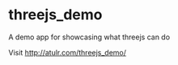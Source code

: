 # threejs_demo
A demo app for showcasing what threejs can do

Visit http://atulr.com/threejs_demo/ 
